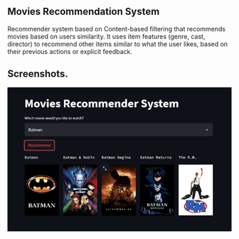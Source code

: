 
## Movies Recommendation System

Recommender system based on Content-based filtering that recommends movies based on users similarity.
It uses item features (genre, cast, director) to recommend other items similar to what the user likes, based on their previous actions or explicit feedback.


## Screenshots.

![App Screenshot](Capture.png)

